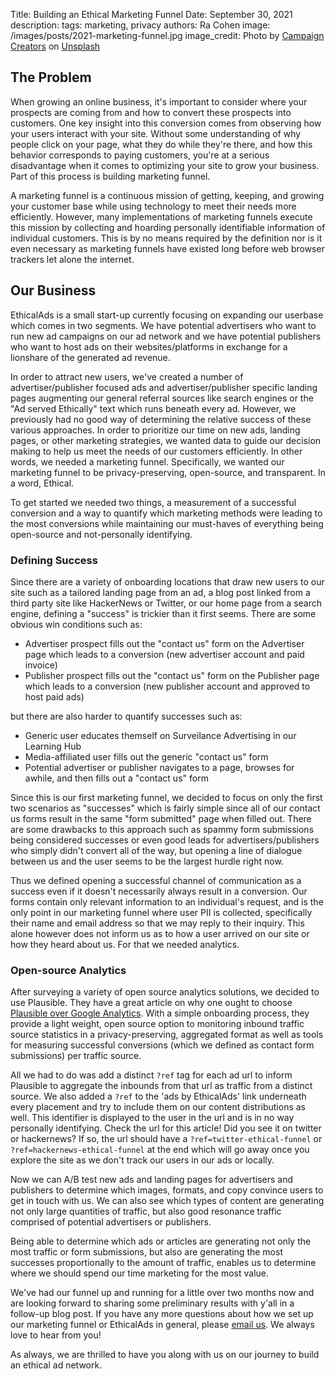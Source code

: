 Title: Building an Ethical Marketing Funnel
Date: September 30, 2021
description:
tags: marketing, privacy
authors: Ra Cohen
image: /images/posts/2021-marketing-funnel.jpg
image_credit: <span>Photo by <a href="https://unsplash.com/@campaign_creators?utm_source=unsplash&utm_medium=referral&utm_content=creditCopyText">Campaign Creators</a> on <a href="https://unsplash.com/s/photos/funnel?utm_source=unsplash&utm_medium=referral&utm_content=creditCopyText">Unsplash</a></span>


## The Problem

When growing an online business, it's important to consider 
where your prospects are coming from and how to convert these prospects into customers. 
One key insight into this conversion comes from observing how your users interact with your site. 
Without some understanding of why people click on your page, what they do while they're there, 
and how this behavior corresponds to paying customers, 
you're at a serious disadvantage when it comes to optimizing your site to grow your business. 
Part of this process is building marketing funnel. 

A marketing funnel is a continuous mission of getting, keeping, and growing your customer base 
while using technology to meet their needs more efficiently. 
However, many implementations of marketing funnels execute this mission 
by collecting and hoarding personally identifiable information of individual customers. 
This is by no means required by the definition nor is it even necessary 
as marketing funnels have existed long before web browser trackers let alone the internet. 


## Our Business

EthicalAds is a small start-up currently focusing on expanding our userbase which comes in two segments. 
We have potential advertisers who want to run new ad campaigns on our ad network and 
we have potential publishers who want to host ads on their websites/platforms 
in exchange for a lionshare of the generated ad revenue. 

In order to attract new users, we've created a number of advertiser/publisher focused ads 
and advertiser/publisher specific landing pages augmenting our general referral sources 
like search engines or the "Ad served Ethically" text which runs beneath every ad. 
However, we previously had no good way of determining the relative success of these various approaches. 
In order to prioritize our time on new ads, landing pages, or other marketing strategies, 
we wanted data to guide our decision making to help us meet the needs of our customers efficiently. 
In other words, we needed a marketing funnel. 
Specifically, we wanted our marketing funnel to be privacy-preserving, open-source, and transparent. 
In a word, Ethical.

To get started we needed two things,  a measurement of a successful conversion and 
a way to quantify which marketing methods were leading to the most conversions 
while maintaining our must-haves of everything being open-source and not-personally identifying.


### Defining Success

Since there are a variety of onboarding locations that draw new users to our site 
such as a tailored landing page from an ad, 
a blog post linked from a third party site like HackerNews or Twitter, 
or our home page from a search engine, 
defining a "success" is trickier than it first seems. 
There are some obvious win conditions such as:

* Advertiser prospect fills out the "contact us" form on the Advertiser page 
  which leads to a conversion (new advertiser account and paid invoice)
* Publisher prospect fills out the "contact us" form on the Publisher page 
  which leads to a conversion (new publisher account and approved to host paid ads)

but there are also harder to quantify successes such as:

* Generic user educates themself on Surveilance Advertising in our Learning Hub
* Media-affiliated user fills out the generic "contact us" form
* Potential advertiser or publisher navigates to a page, browses for awhile, 
  and then fills out a "contact us" form

Since this is our first marketing funnel, 
we decided to focus on only the first two scenarios as "successes" 
which is fairly simple since all of our contact us forms 
result in the same "form submitted" page when filled out. 
There are some drawbacks to this approach 
such as spammy form submissions being considered successes or even 
good leads for advertisers/publishers who simply didn't convert all of the way, 
but opening a line of dialogue between us and the user seems to be the largest hurdle right now. 

Thus we defined opening a successful channel of communication as a success 
even if it doesn't necessarily always result in a conversion. 
Our forms contain only relevant information to an individual's request, 
and is the only point in our marketing funnel where user PII is collected, 
specifically their name and email address so that we may reply to their inquiry. 
This alone however does not inform us as to how a user arrived on our site or how they heard about us. 
For that we needed analytics.


### Open-source Analytics

After surveying a variety of open source analytics solutions, we decided to use Plausible. 
They have a great article on why one ought to choose [Plausible over Google Analytics](https://plausible.io/vs-google-analytics). 
With a simple onboarding process, they provide a light weight, open source option to monitoring inbound traffic source statistics 
in a privacy-preserving, aggregated format as well as tools for measuring successful conversions 
(which we defined as contact form submissions) per traffic source. 

All we had to do was add a distinct `?ref` tag for each ad url
to inform Plausible to aggregate the inbounds from that url as traffic from a distinct source.
We also added a `?ref` to the 'ads by EthicalAds' link underneath every placement
and try to include them on our content distributions as well.
This identifier is displayed to the user in the url and is in no way personally identifying.
Check the url for this article! Did you see it on twitter or hackernews? 
If so, the url should have a `?ref=twitter-ethical-funnel` or `?ref=hackernews-ethical-funnel` at the end
which will go away once you explore the site as we don't track our users in our ads or locally. 

Now we can A/B test new ads and landing pages for advertisers and publishers 
to determine which images, formats, and copy convince users to get in touch with us. 
We can also see which types of content are generating not only large quantities of traffic, 
but also good resonance traffic comprised of potential advertisers or publishers. 

Being able to determine which ads or articles are generating not only the most traffic or form submissions, 
but also are generating the most successes proportionally to the amount of traffic, 
enables us to determine where we should spend our time marketing for the most value. 


We've had our funnel up and running for a little over two months now 
and are looking forward to sharing some preliminary results with y'all in a follow-up blog post. 
If you have any more questions about how we set up our marketing funnel or EthicalAds in general, 
please [email us](mailto:ads@ethicalads.io). We always love to hear from you!

As always, we are thrilled to have you along with us on our journey to build an ethical ad network.

